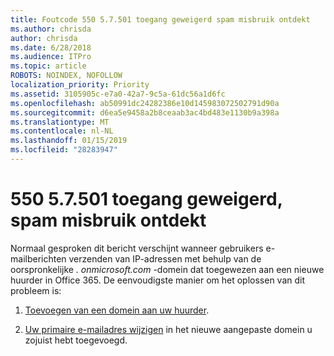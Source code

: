 ```yaml
---
title: Foutcode 550 5.7.501 toegang geweigerd spam misbruik ontdekt
ms.author: chrisda
author: chrisda
ms.date: 6/28/2018
ms.audience: ITPro
ms.topic: article
ROBOTS: NOINDEX, NOFOLLOW
localization_priority: Priority
ms.assetid: 3105905c-e7a0-42a7-9c5a-61dc56a1d6fc
ms.openlocfilehash: ab50991dc24282386e10d145983072502791d90a
ms.sourcegitcommit: d6ea5e9458a2b8ceaab3ac4bd483e1130b9a398a
ms.translationtype: MT
ms.contentlocale: nl-NL
ms.lasthandoff: 01/15/2019
ms.locfileid: "28283947"
---
```

# <a name="550-57501-access-denied-spam-abuse-detected"></a>550 5.7.501 toegang geweigerd, spam misbruik ontdekt

Normaal gesproken dit bericht verschijnt wanneer gebruikers e-mailberichten verzenden van IP-adressen met behulp van de oorspronkelijke *. onmicrosoft.com* -domein dat toegewezen aan een nieuwe huurder in Office 365. De eenvoudigste manier om het oplossen van dit probleem is: 
  
1. [Toevoegen van een domein aan uw huurder](https://support.office.com/article/6383f56d-3d09-4dcb-9b41-b5f5a5efd611.aspx).
    
2. [Uw primaire e-mailadres wijzigen](https://support.office.com/article/fb5ac074-e203-4e1f-9843-b9d1a3e03297.aspx) in het nieuwe aangepaste domein u zojuist hebt toegevoegd. 
    

